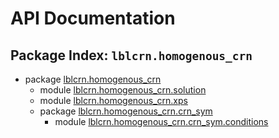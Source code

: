 # API Documentation

## Package Index: `lblcrn.homogenous_crn`

- package [lblcrn.homogenous_crn](./homogenous_crn)
    - module [lblcrn.homogenous_crn.solution](./homogenous_crn/solution.md)
    - module [lblcrn.homogenous_crn.xps](./homogenous_crn/xps.md)
    - package [lblcrn.homogenous_crn.crn_sym](./homogenous_crn/crn_sym)
        - module [lblcrn.homogenous_crn.crn_sym.conditions](./homogenous_crn/crn_sym/conditions.md)
